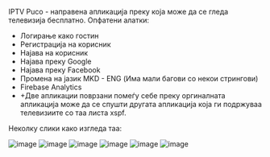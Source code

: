 IPTV Puco - направена апликација преку која може да се гледа телевизија бесплатно. 
Опфатени алатки:
- Логирање како гостин
- Регистрација на корисник
- Најава на корисник
- Најава преку Google 
- Најава преку Facebook
- Промена на јазик MKD - ENG (Има мали багови со некои стрингови)
- Firebase Analytics
- +Две апликации поврзани помеѓу себе преку оргиналната апликација може да се спушти другата апликација која ги подржуваа телевизиите со таа листа xspf.

Неколку слики како изгледа таа:

![image](https://user-images.githubusercontent.com/62560141/173449448-1459f224-9081-4c1b-8cf8-eaed77491f08.png)
![image](https://user-images.githubusercontent.com/62560141/173551692-316b9802-7aeb-4704-867c-fb70235a7acd.png)
![image](https://user-images.githubusercontent.com/62560141/173449529-1b5806aa-d45f-480b-9524-29c41fb89353.png)
![image](https://user-images.githubusercontent.com/62560141/173449559-ef06ba40-cc10-46b1-8617-65c94e9e961b.png)
![image](https://user-images.githubusercontent.com/62560141/173449786-dcff3524-17b7-4920-b3ed-d0462297551f.png)
![image](https://user-images.githubusercontent.com/62560141/173449820-1ca24488-b2fd-4770-9c14-f0eb8e182cf3.png)
